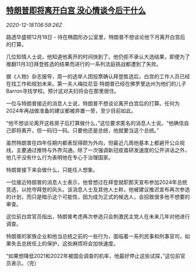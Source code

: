 <!--1608276203000-->
[特朗普即将离开白宫 没心情谈今后干什么](https://cn.reuters.com/article/trump-plan-1218-fri-idCNKBS28S0OU)
------

<div><i>2020-12-18T06:59:26Z</i></div><p>路透华盛顿12月18日 - 待在椭圆形办公室里，特朗普不想谈论他下月离开白宫后的打算。</p><p>几位知情人士说，他知道他离开的时间快到了。他仍拒不承认大选结果，即便为了推翻11月3日拜登胜选的结果而进行的一系列法庭挑战都遭到了失败。</p><p>据《人物》杂志报导，周一的选举人团投票确认拜登胜选后，白宫的工作人员已经在找工作和规划未来。第一夫人梅拉尼亚·特朗普已经在佛罗里达州为他们的儿子Barron寻找学校。预计这对夫妇将会在那里居住。</p><p>一位与特朗普接近的消息人士说，特朗普不想谈论离开白宫后的打算。任何为2024年再战做准备的建议都被弃置一旁，至少目前如此。</p><p>“他不想谈论离开这栋房子后打算做什么，”这位要求匿名的消息人士说。“他确信自己即将离开，但一码归一码。只要他还是总统，他就要当这个总统。”</p><p>虽然特朗普在四年任期内都表现得颇为外向，但最近几周他基本上都避开公众视线，主要通过推特与外界沟通。除了一次强调新冠疫苗研发速度的公开讲话之外，他几乎没有什么行为表明他在专心于治理国家。</p><p>特朗普接下来会做什么，只能任人想象。</p><p>一位接近特朗普的消息人士表示，他曾想过在拜登就职那天宣布参加2024年总统竞选，以抢夺拜登的风头。该消息人士及其他人士称，他被建议推迟宣布再次参选的计划，而只是暗示这个可能性，因为成为正式的候选人，会招致很多他不想要的审查。</p><p>这位前白宫官员指出，特朗普考虑再次参选只会刺激民主党人在未来几年对他进行调查。</p><p>特朗普的家族企业和他当总统之前的一些行为，面临着一系列民事和刑事官司，如果失去总统任上的保护，这些麻烦将会加快速度。</p><p>“如果想降低2021和2022年被国会调查的机率，他最好停止这些试探，”这位前官员表示。（完）</p>
